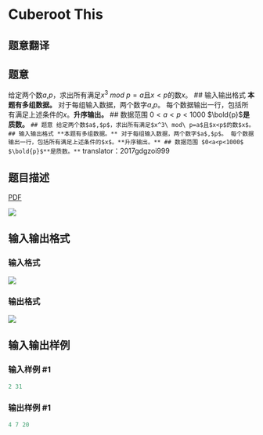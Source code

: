 # Cuberoot This

## 题意翻译

## 题意

给定两个数$a$,$p$，求出所有满足$x^3\ mod\ p=a$且$x<p$的数$x$。 ## 输入输出格式 **本题有多组数据。** 对于每组输入数据，两个数字$a$,$p$。 每个数据输出一行，包括所有满足上述条件的$x$。**升序输出。** ## 数据范围 $0<a<p<1000$ $\bold{p}$**是质数。** ``` ## 题意 给定两个数$a$,$p$，求出所有满足$x^3\ mod\ p=a$且$x<p$的数$x$。 ## 输入输出格式 **本题有多组数据。** 对于每组输入数据，两个数字$a$,$p$。 每个数据输出一行，包括所有满足上述条件的$x$。**升序输出。** ## 数据范围 $0<a<p<1000$ $\bold{p}$**是质数。** ``` translator：2017gdgzoi999

## 题目描述

[problemUrl]: https://uva.onlinejudge.org/index.php?option=com_onlinejudge&Itemid=8&category=871&page=show_problem&problem=5120

[PDF](https://uva.onlinejudge.org/external/131/p13197.pdf)

![](https://cdn.luogu.com.cn/upload/vjudge_pic/UVA13197/22f3a26969a6f8c23f3c2e4f2e492caf1ec33628.png)

## 输入输出格式

### 输入格式

![](https://cdn.luogu.com.cn/upload/vjudge_pic/UVA13197/122dc07595560d3815e24d931a017e85e7e934ad.png)

### 输出格式

![](https://cdn.luogu.com.cn/upload/vjudge_pic/UVA13197/8388754586565473234b84bd48d679ff3a596f7c.png)

## 输入输出样例

### 输入样例 #1

```cpp
2 31
```


### 输出样例 #1

```cpp
4 7 20
```


